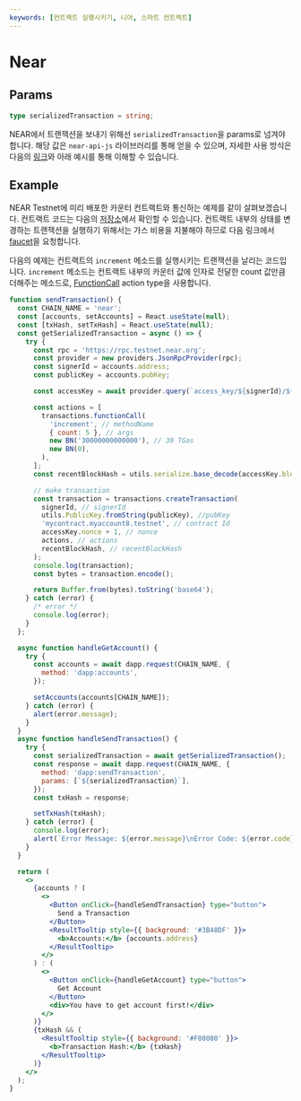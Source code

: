 ```yaml
---
keywords: [컨트랙트 실행시키기, 니어, 스마트 컨트랙트]
---
```


# Near

## Params

```typescript
type serializedTransaction = string;
```

NEAR에서 트랜잭션을 보내기 위해선 `serializedTransaction`을 params로 넘겨야 합니다. 해당 값은 `near-api-js` 라이브러리를 통해 얻을 수 있으며, 자세한 사용 방식은 다음의 [링크](https://docs.near.org/integrator/create-transactions)와 아래 예시를 통해 이해할 수 있습니다.

## Example

NEAR Testnet에 미리 배포한 카운터 컨트랙트와 통신하는 예제를 같이 살펴보겠습니다. 컨트랙트 코드는 다음의 [저장소](https://github.com/DSRV-DevGuild/near-counter-example)에서 확인할 수 있습니다. 컨트랙트 내부의 상태를 변경하는 트랜잭션을 실행하기 위해서는 가스 비용을 지불해야 하므로 다음 링크에서 [faucet](https://www.allthatnode.com/faucet/near.dsrv)을 요청합니다.

다음의 예제는 컨트랙트의 `increment` 메소드를 실행시키는 트랜잭션을 날리는 코드입니다.
`increment` 메소드는 컨트랙트 내부의 카운터 값에 인자로 전달한 count 값만큼 더해주는 메소드로, [FunctionCall](https://nomicon.io/RuntimeSpec/Actions#functioncallaction) action type을 사용합니다.

```jsx live
function sendTransaction() {
  const CHAIN_NAME = 'near';
  const [accounts, setAccounts] = React.useState(null);
  const [txHash, setTxHash] = React.useState(null);
  const getSerializedTransaction = async () => {
    try {
      const rpc = 'https://rpc.testnet.near.org';
      const provider = new providers.JsonRpcProvider(rpc);
      const signerId = accounts.address;
      const publicKey = accounts.pubKey;

      const accessKey = await provider.query(`access_key/${signerId}/${publicKey}`, '');

      const actions = [
        transactions.functionCall(
          'increment', // methodName
          { count: 5 }, // args
          new BN('30000000000000'), // 30 TGas
          new BN(0),
        ),
      ];
      const recentBlockHash = utils.serialize.base_decode(accessKey.block_hash);

      // make transaction
      const transaction = transactions.createTransaction(
        signerId, // signerId
        utils.PublicKey.fromString(publicKey), //pubKey
        'mycontract.myaccount8.testnet', // contract Id
        accessKey.nonce + 1, // nonce
        actions, // actions
        recentBlockHash, // recentBlockHash
      );
      console.log(transaction);
      const bytes = transaction.encode();

      return Buffer.from(bytes).toString('base64');
    } catch (error) {
      /* error */
      console.log(error);
    }
  };

  async function handleGetAccount() {
    try {
      const accounts = await dapp.request(CHAIN_NAME, {
        method: 'dapp:accounts',
      });

      setAccounts(accounts[CHAIN_NAME]);
    } catch (error) {
      alert(error.message);
    }
  }
  async function handleSendTransaction() {
    try {
      const serializedTransaction = await getSerializedTransaction();
      const response = await dapp.request(CHAIN_NAME, {
        method: 'dapp:sendTransaction',
        params: [`${serializedTransaction}`],
      });
      const txHash = response;

      setTxHash(txHash);
    } catch (error) {
      console.log(error);
      alert(`Error Message: ${error.message}\nError Code: ${error.code}`);
    }
  }

  return (
    <>
      {accounts ? (
        <>
          <Button onClick={handleSendTransaction} type="button">
            Send a Transaction
          </Button>
          <ResultTooltip style={{ background: '#3B48DF' }}>
            <b>Accounts:</b> {accounts.address}
          </ResultTooltip>
        </>
      ) : (
        <>
          <Button onClick={handleGetAccount} type="button">
            Get Account
          </Button>
          <div>You have to get account first!</div>
        </>
      )}
      {txHash && (
        <ResultTooltip style={{ background: '#F08080' }}>
          <b>Transaction Hash:</b> {txHash}
        </ResultTooltip>
      )}
    </>
  );
}
```
